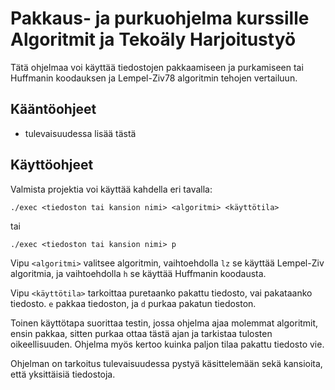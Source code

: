 # Pakkaus- ja purkuohjelma kurssille Algoritmit ja Tekoäly Harjoitustyö

Tätä ohjelmaa voi käyttää tiedostojen pakkaamiseen ja purkamiseen tai Huffmanin koodauksen ja Lempel-Ziv78 algoritmin tehojen vertailuun.

## Kääntöohjeet
- tulevaisuudessa lisää tästä

## Käyttöohjeet
Valmista projektia voi käyttää kahdella eri tavalla:

```./exec <tiedoston tai kansion nimi> <algoritmi> <käyttötila>```

tai 

```./exec <tiedoston tai kansion nimi> p```

Vipu ```<algoritmi>``` valitsee algoritmin, vaihtoehdolla ```lz``` se käyttää Lempel-Ziv algoritmia, ja vaihtoehdolla ```h``` se käyttää Huffmanin koodausta.

Vipu ```<käyttötila>``` tarkoittaa puretaanko pakattu tiedosto, vai pakataanko tiedosto. ```e``` pakkaa tiedoston, ja ```d``` purkaa pakatun tiedoston.

Toinen käyttötapa suorittaa testin, jossa ohjelma ajaa molemmat algoritmit, ensin pakkaa, sitten purkaa ottaa tästä ajan ja tarkistaa
tulosten oikeellisuuden. Ohjelma myös kertoo kuinka paljon tilaa pakattu tiedosto vie.

Ohjelman on tarkoitus tulevaisuudessa pystyä käsittelemään sekä kansioita, että yksittäisiä tiedostoja.

